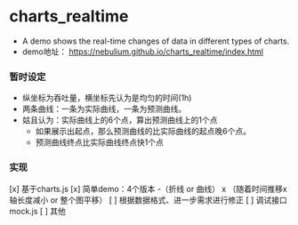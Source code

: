 # charts_realtime
- A demo shows the real-time changes of data in different types of charts.
- demo地址： <https://nebulium.github.io/charts_realtime/index.html>

### 暂时设定
- 纵坐标为吞吐量，横坐标先认为是均匀的时间(1h)
- 两条曲线：一条为实际曲线，一条为预测曲线。
- 姑且认为：实际曲线上的6个点，算出预测曲线上的1个点
    - 如果展示出起点，那么预测曲线的比实际曲线的起点晚6个点。
    - 预测曲线终点比实际曲线终点快1个点

### 实现
[x] 基于charts.js
[x] 简单demo：4个版本 -（折线 or 曲线） x （随着时间推移x轴长度减小 or 整个图平移）
[ ] 根据数据格式、进一步需求进行修正
[ ] 调试接口mock.js
[ ] 其他
